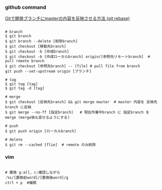 ### github command
<a href="https://qiita.com/Iyutaka/items/248ebc0a0cc4ba8cb911v">Gitで開発ブランチにmasterの内容を反映させる方法 (git rebase)</a>
```code

# branch
$ git branch
$ git branch --delete [削除branch]
$ git checkout [移動先branch]
$ git checkout -b [作成branch]
$ git checkout -b [作成ローカルbranch] origin/[参照先リモートbranch]  # pull remote branch
$ git checkout [参照先branch] -- [file] # pull file from branch
git push --set-upstream origin [ブランチ]

# tag
$ git tag [tag]
$ git tag -d [tag]

# merge
$ git checkout [反映先branch] && git merge master  # master 内容を 反映先branch に反映
$ git merge --no-ff [指定branch]   # 現在作業中branch に 指定branch を merge (merge後も戻せるようにする)

# push
$ git push origin [ローカルbranch]

# delete
$ git rm --cached [flie]  # remote のみ削除
```

### vim
```code

# 置換 g:all, c:確認しながら
:%s/[置換前word]/[置換後word]/g
ctrl + p  #補間
```
